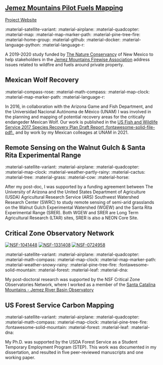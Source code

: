 ## [Jemez Mountains Pilot Fuels Mapping](https://promethean-gift.github.io)

[Project Website](https://promethean-gift.github.io)

:material-satellite-variant: :material-airplane: :material-quadcopter: :material-map: :material-map-marker-path: :material-pine-tree-fire: :material-home-group: :material-github: :material-docker: :material-language-python: :material-language-r:

A 2019-2020 study funded by [The Nature Conservancy](https://www.nature.org/en-us/about-us/where-we-work/united-states/new-mexico/contact-us/) of New Mexico to help stakeholders in the [Jemez Mountains Firewise Association](https://sites.google.com/view/jmfa-nm/home) address issues related to wildfire and fuels around private property.

## Mexican Wolf Recovery

:material-compass-rose: :material-math-compass: :material-map-clock: :material-map-marker-path: :material-language-r: 

In 2016, in collaboration with the Arizona Game and Fish Department, and the Universidad Nacional Autónoma de México (UNAM) I was involved in the planning and mapping of potential recovery areas for the critically endangeder Mexican Wolf. Our work is published in the [US Fish and Wildlife Service 2017 Species Recovery Plan Draft Report :fontawesome-solid-file-pdf:](https://www.fws.gov/southwest/es/mexicanwolf/pdf/20170622_DftBioReport_Appendices.pdf), and by work by my Mexican colleages at UNAM in 2021. 

## Remote Sensing on the Walnut Gulch & Santa Rita Experimental Range

:material-satellite-variant: :material-airplane: :material-quadcopter: :material-map-clock: :material-weather-partly-rainy: :material-cactus: :material-tree: :material-grass: :material-cow: :material-horse:

After my post-doc, I was supported by a funding agreement between The University of Arizona and the United States Department of Agriculture (USDA) Agricultural Research Service (ARS) Southwest Watershed Research Center (SWRC) to study remote sensing of semi-arid grasslands on the Walnut Gulch Experimental Watershed (WGEW) and the Santa Rita Experimental Range (SRER). Both WGEW and SRER are Long Term Agricultural Research (LTAR) sites, SRER is also a NEON Core Site. 

## Critical Zone Observatory Network

[![NSF-1041448](https://img.shields.io/badge/NSF-1041448-blue.svg)](https://www.nsf.gov/awardsearch/showAward?AWD_ID=1041448) [![NSF-1331408](https://img.shields.io/badge/NSF-1331408-blue.svg)](https://www.nsf.gov/awardsearch/showAward?AWD_ID=1331408) [![NSF-0724958](https://img.shields.io/badge/NSF-0724958-blue.svg)](https://www.nsf.gov/awardsearch/showAward?AWD_ID=0724958)

:material-satellite-variant: :material-airplane: :material-quadcopter: :material-math-compass: :material-map-clock: :material-map-marker-path: :material-weather-snowy-rainy: :material-pine-tree-fire: :fontawesome-solid-mountain: :material-forest: :material-leaf: :material-dna:

My post-doctoral research was supported by the NSF Critical Zone Observatories Network, where I worked as a member of the [Santa Catalina Mountains - Jemez River Basin Observatory](https://czo-archive.criticalzone.org/catalina-jemez/)

## US Forest Service Carbon Mapping

:material-satellite-variant: :material-airplane: :material-quadcopter: :material-math-compass: :material-map-clock: :material-pine-tree-fire: :fontawesome-solid-mountain: :material-forest: :material-leaf: :material-dna:

My Ph.D. was supported by the USDA Forest Service as a Student Temporary Employment Program (STEP). This work was documented in my dissertation, and resulted in five peer-reviewed manuscripts and one working paper. 
